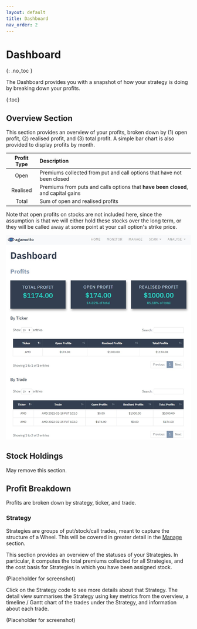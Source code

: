 ```yaml
---
layout: default
title: Dashboard
nav_order: 2
---
```


# Dashboard
{: .no_toc }

The Dashboard provides you with a snapshot of how your strategy is doing by breaking down your profits.

{:toc}

## Overview Section
This section provides an overview of your profits, broken down by (1) open profit, (2) realised profit, and (3) total profit. A simple bar chart is also provided to display profits by month.

| Profit Type | Description |
| :---------: | :---------- |
| Open        | Premiums collected from put and call options that have not been closed |
| Realised    | Premiums from puts and calls options that **have been closed**, and capital gains |
| Total       | Sum of open and realised profits |

Note that open profits on stocks are not included here, since the assumption is that we will either hold these stocks over the long term, or they will be called away at some point at your call option's strike price.

<p align="center">
    <img src="https://raw.githubusercontent.com/chrischow/agamotto/main/screenshots/dashboard.jpg">
</p>

## Stock Holdings
May remove this section.

## Profit Breakdown
Profits are broken down by strategy, ticker, and trade.

### Strategy
Strategies are groups of put/stock/call trades, meant to capture the structure of a Wheel. This will be covered in greater detail in the [Manage](manage.md) section.

This section provides an overview of the statuses of your Strategies. In particular, it computes the total premiums collected for all Strategies, and the cost basis for Strategies in which you have been assigned stock.

(Placeholder for screenshot)

Click on the Strategy code to see more details about that Strategy. The detail view summarises the Strategy using key metrics from the overview, a timeline / Gantt chart of the trades under the Strategy, and information about each trade.

(Placeholder for screenshot)
